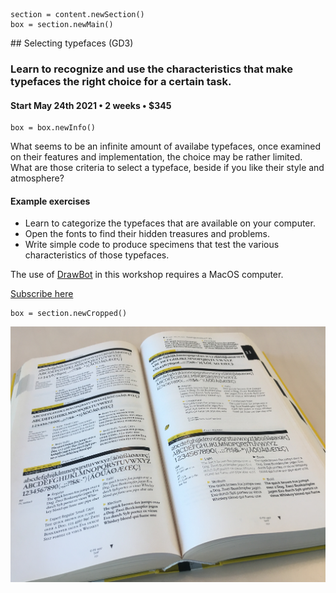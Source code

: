 

<!-- GD3 -->


~~~
section = content.newSection()
box = section.newMain()
~~~
<a name="GD3"/>
## Selecting typefaces <span class="wcode">(GD3)</span>

### Learn to recognize and use the characteristics that make typefaces the right choice for a certain task.

#### Start May 24<span class="sup">th</span> 2021 • 2 weeks • $345

~~~
box = box.newInfo()
~~~

What seems to be an infinite amount of availabe typefaces, once examined on their features and implementation, the choice may be rather limited. What are those criteria to select a typeface, beside if you like their style and atmosphere?

#### Example exercises

* Learn to categorize the typefaces that are available on your computer.
* Open the fonts to find their hidden treasures and problems. 
* Write simple code to produce specimens that test the various characteristics of those typefaces.

The use of <a href="http://drawbot.com" target="external">DrawBot</a> in this workshop requires a MacOS computer.

<a href="https://www.eventbrite.com/d/online/designdesign/?q=designdesign" target="external">Subscribe here</a>

~~~
box = section.newCropped()
~~~

![cover y=center x=center](images/IMG_5941.jpeg)

